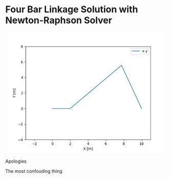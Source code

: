 # Four Bar Linkage Solution with Newton-Raphson Solver

![Four Bar Linkage Animation](https://raw.githubusercontent.com/fredfurst/four_bar_linkage_NR/7a3df80d5f76337e106410b156c4abbe129a2763/four_bar_linkage_animation.gif)

Apologies

The most confouding thing
